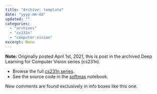 ```yaml
---
title: "Archive: template"
date: "yyyy-mm-dd"
updated: ""
categories:
  - "archives"
  - "cs231n"
  - "computer-vision"
excerpt: None
---
```


<script>
    import Info from '$lib/components/Info.svelte'
    import Katex from '$lib/components/Katex.svelte'
</script>

<Info>

**Note:** Originally posted April 1st, 2021, this is post <Katex math="2/20"/> in the archived Deep Learning for Computer Vision series (cs231n). 
* Browse the full [cs231n series](http://pc2:5173/blog/category/cs231n).
* See the source code in the [softmax](https://github.com/pgiardiniere/cs231n/blob/main/assignment1/softmax.ipynb) notebook.

New comments are found exclusively in info boxes like this one.

</Info>
